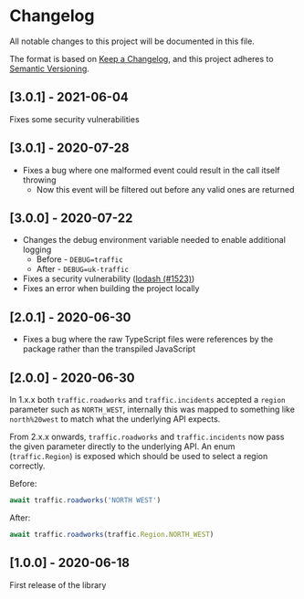 # Changelog
All notable changes to this project will be documented in this file.

The format is based on [Keep a Changelog](https://keepachangelog.com/en/1.0.0/),
and this project adheres to
[Semantic Versioning](https://semver.org/spec/v2.0.0.html).

## [3.0.1] - 2021-06-04
Fixes some security vulnerabilities

## [3.0.1] - 2020-07-28
* Fixes a bug where one malformed event could result in the call itself throwing
    * Now this event will be filtered out before any valid ones are returned

## [3.0.0] - 2020-07-22
* Changes the debug environment variable needed to enable additional logging
    * Before - `DEBUG=traffic`
    * After - `DEBUG=uk-traffic`
* Fixes a security vulnerability ([lodash (#1523)](https://www.npmjs.com/advisories/1523))
* Fixes an error when building the project locally

## [2.0.1] - 2020-06-30
* Fixes a bug where the raw TypeScript files were references by the package rather
than the transpiled JavaScript

## [2.0.0] - 2020-06-30
In 1.x.x both `traffic.roadworks` and `traffic.incidents` accepted a `region`
parameter such as `NORTH_WEST`, internally this was mapped to something like
`north%20west` to match what the underlying API expects.

From 2.x.x onwards, `traffic.roadworks` and `traffic.incidents` now pass the
given parameter directly to the underlying API. An enum (`traffic.Region`) is
exposed which should be used to select a region correctly.

Before:
```javascript
await traffic.roadworks('NORTH WEST')
```

After:
```javascript
await traffic.roadworks(traffic.Region.NORTH_WEST)
```

## [1.0.0] - 2020-06-18
First release of the library
